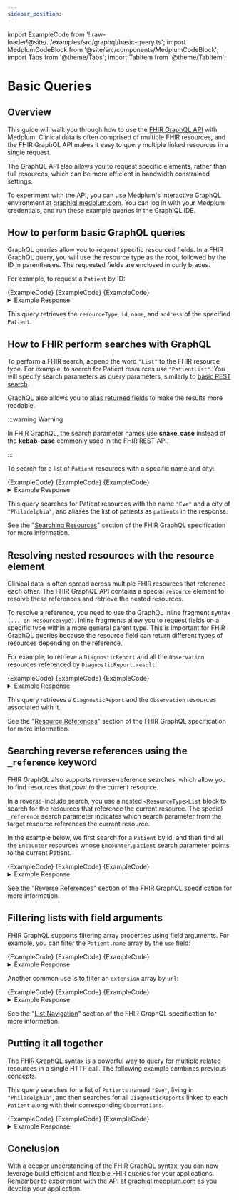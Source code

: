 ```yaml
---
sidebar_position: 
---
```



import ExampleCode from '!!raw-loader!@site/../examples/src/graphql/basic-query.ts';
import MedplumCodeBlock from '@site/src/components/MedplumCodeBlock';
import Tabs from '@theme/Tabs';
import TabItem from '@theme/TabItem';

# Basic Queries

## Overview

This guide will walk you through how to use the [FHIR GraphQL API](https://hl7.org/fhir/r4/graphql.html) with Medplum. Clinical data is often comprised of multiple FHIR resources, and the FHIR GraphQL API makes it easy to query multiple linked resources in a single request.

The GraphQL API also allows you to request specific elements, rather than full resources, which can be more efficient in bandwidth constrained settings.

To experiment with the API, you can use Medplum's interactive GraphQL environment at [graphiql.medplum.com](https://graphiql.medplum.com/). You can log in with your Medplum credentials, and run these example queries in the GraphiQL IDE.

## How to perform basic GraphQL queries

GraphQL queries allow you to request specific resourced fields. In a FHIR GraphQL query, you will use the resource type as the root, followed by the ID in parentheses. The requested fields are enclosed in curly braces.

For example, to request a `Patient` by ID:

<Tabs groupId="language">
  <TabItem value="graphql" label="GraphQL">
    <MedplumCodeBlock language="graphql" selectBlocks="GetPatientByIdGraphQL">
      {ExampleCode}
    </MedplumCodeBlock>
  </TabItem>
  <TabItem value="ts" label="TypeScript">
    <MedplumCodeBlock language="ts" selectBlocks="GetPatientByIdTS">
      {ExampleCode}
    </MedplumCodeBlock>
  </TabItem>
  <TabItem value="curl" label="cURL">
    <MedplumCodeBlock language="bash" selectBlocks="GetPatientByIdCurl">
      {ExampleCode}
    </MedplumCodeBlock>
  </TabItem>
</Tabs>

<details>
  <summary>Example Response</summary>
  <MedplumCodeBlock language="ts" selectBlocks="GetPatientByIdResponse">
    {ExampleCode}
  </MedplumCodeBlock>
</details>

This query retrieves the `resourceType`, `id`, `name`, and `address` of the specified `Patient`.

## How to FHIR perform searches with GraphQL

To perform a FHIR search, append the word `"List"` to the FHIR resource type. For example, to search for Patient resources use `"PatientList"`. You will specify search parameters as query parameters, similarly to [basic REST search](/docs/search/basic-search).

GraphQL also allows you to [alias returned fields](https://devinschulz.com/rename-fields-by-using-aliases-in-graphql/) to make the results more readable.

:::warning Warning

In FHIR GraphQL, the search parameter names use **snake_case** instead of the **kebab-case** commonly used in the FHIR REST API.

:::

To search for a list of `Patient` resources with a specific name and city:

<Tabs groupId="language">
  <TabItem value="graphql" label="GraphQL">
    <MedplumCodeBlock language="graphql" selectBlocks="SearchPatientsByNameAndCityGraphQL">
      {ExampleCode}
    </MedplumCodeBlock>
  </TabItem>
  <TabItem value="ts" label="TypeScript">
    <MedplumCodeBlock language="ts" selectBlocks="SearchPatientsByNameAndCityTS">
      {ExampleCode}
    </MedplumCodeBlock>
  </TabItem>
  <TabItem value="curl" label="cURL">
    <MedplumCodeBlock language="bash" selectBlocks="SearchPatientsByNameAndCityCurl">
      {ExampleCode}
    </MedplumCodeBlock>
  </TabItem>
</Tabs>

<details>
  <summary>Example Response</summary>
  <MedplumCodeBlock language="ts" selectBlocks="SearchPatientsByNameAndCityResponse">
    {ExampleCode}
  </MedplumCodeBlock>
</details>

This query searches for Patient resources with the name `"Eve"` and a city of `"Philadelphia"`, and aliases the list of patients as `patients` in the response.

See the "[Searching Resources](https://hl7.org/fhir/r4/graphql.html#searching)" section of the FHIR GraphQL specification for more information.

## Resolving nested resources with the `resource` element

Clinical data is often spread across multiple FHIR resources that reference each other. The FHIR GraphQL API contains a special `resource` element to resolve these references and retrieve the nested resources.

To resolve a reference, you need to use the GraphQL inline fragment syntax `(... on ResourceType)`. Inline fragments allow you to request fields on a specific type within a more general parent type. This is important for FHIR GraphQL queries because the resource field can return different types of resources depending on the reference.

For example, to retrieve a `DiagnosticReport` and all the `Observation` resources referenced by `DiagnosticReport.result`:

<Tabs groupId="language">
  <TabItem value="graphql" label="GraphQL">
    <MedplumCodeBlock language="graphql" selectBlocks="DiagnosticReportWithObservationsGraphQL">
      {ExampleCode}
    </MedplumCodeBlock>
  </TabItem>
  <TabItem value="ts" label="TypeScript">
    <MedplumCodeBlock language="ts" selectBlocks="DiagnosticReportWithObservationsTS">
      {ExampleCode}
    </MedplumCodeBlock>
  </TabItem>
  <TabItem value="curl" label="cURL">
    <MedplumCodeBlock language="bash" selectBlocks="DiagnosticReportWithObservationsCurl">
      {ExampleCode}
    </MedplumCodeBlock>
  </TabItem>
</Tabs>

<details>
  <summary>Example Response</summary>
  <MedplumCodeBlock language="ts" selectBlocks="DiagnosticReportWithObservationsResponse">
    {ExampleCode}
  </MedplumCodeBlock>
</details>

This query retrieves a `DiagnosticReport` and the `Observation` resources associated with it.

See the "[Resource References](https://hl7.org/fhir/r4/graphql.html#references)" section of the FHIR GraphQL specification for more information.

## Searching reverse references using the `_reference` keyword

FHIR GraphQL also supports reverse-reference searches, which allow you to find resources that _point to_ the current resource.

In a reverse-include search, you use a nested `<ResourceType>List` block to search for the resources that reference the current resource. The special `_reference` search parameter indicates which search parameter from the target resource references the current resource.

In the example below, we first search for a `Patient` by id, and then find all the `Encounter` resources whose `Encounter.patient` search parameter points to the current Patient.

<Tabs groupId="language">
  <TabItem value="graphql" label="GraphQL">
    <MedplumCodeBlock language="graphql" selectBlocks="PatientWithRelatedEncountersGraphQL">
      {ExampleCode}
    </MedplumCodeBlock>
  </TabItem>
  <TabItem value="ts" label="TypeScript">
    <MedplumCodeBlock language="ts" selectBlocks="PatientWithRelatedEncountersTS">
      {ExampleCode}
    </MedplumCodeBlock>
  </TabItem>
  <TabItem value="curl" label="cURL">
    <MedplumCodeBlock language="bash" selectBlocks="PatientWithRelatedEncountersCurl">
      {ExampleCode}
    </MedplumCodeBlock>
  </TabItem>
</Tabs>

<details>
  <summary>Example Response</summary>
  <MedplumCodeBlock language="ts" selectBlocks="PatientWithRelatedEncountersResponse">
    {ExampleCode}
  </MedplumCodeBlock>
</details>

See the "[Reverse References](https://hl7.org/fhir/r4/graphql.html#searching)" section of the FHIR GraphQL specification for more information.

## Filtering lists with field arguments

FHIR GraphQL supports filtering array properties using field arguments. For example, you can filter the `Patient.name` array by the `use` field:

<Tabs groupId="language">
  <TabItem value="graphql" label="GraphQL">
    <MedplumCodeBlock language="graphql" selectBlocks="FilterPatientNameByUseGraphQL">
      {ExampleCode}
    </MedplumCodeBlock>
  </TabItem>
  <TabItem value="ts" label="TypeScript">
    <MedplumCodeBlock language="ts" selectBlocks="FilterPatientNameByUseTS">
      {ExampleCode}
    </MedplumCodeBlock>
  </TabItem>
  <TabItem value="curl" label="cURL">
    <MedplumCodeBlock language="bash" selectBlocks="FilterPatientNameByUseCurl">
      {ExampleCode}
    </MedplumCodeBlock>
  </TabItem>
</Tabs>

<details>
  <summary>Example Response</summary>
  <MedplumCodeBlock language="ts" selectBlocks="FilterPatientNameByUseResponse">
    {ExampleCode}
  </MedplumCodeBlock>
</details>

Another common use is to filter an `extension` array by `url`:

<Tabs groupId="language">
  <TabItem value="graphql" label="GraphQL">
    <MedplumCodeBlock language="graphql" selectBlocks="FilterExtensionByUrlGraphQL">
      {ExampleCode}
    </MedplumCodeBlock>
  </TabItem>
  <TabItem value="ts" label="TypeScript">
    <MedplumCodeBlock language="ts" selectBlocks="FilterExtensionByUrlTS">
      {ExampleCode}
    </MedplumCodeBlock>
  </TabItem>
  <TabItem value="curl" label="cURL">
    <MedplumCodeBlock language="bash" selectBlocks="FilterExtensionByUrlCurl">
      {ExampleCode}
    </MedplumCodeBlock>
  </TabItem>
</Tabs>

<details>
  <summary>Example Response</summary>
  <MedplumCodeBlock language="ts" selectBlocks="FilterExtensionByUrlResponse">
    {ExampleCode}
  </MedplumCodeBlock>
</details>

See the "[List Navigation](https://hl7.org/fhir/r4/graphql.html#list)" section of the FHIR GraphQL specification for more information.


## Putting it all together

The FHIR GraphQL syntax is a powerful way to query for multiple related resources in a single HTTP call. The following example combines previous concepts.

This query searches for a list of `Patients` named `"Eve"`, living in `"Philadelphia"`, and then searches for all `DiagnosticReports` linked to each `Patient` along with their corresponding `Observations`.

<Tabs groupId="language">
  <TabItem value="graphql" label="GraphQL">
    <MedplumCodeBlock language="graphql" selectBlocks="PatientsWithReportsGraphQL">
      {ExampleCode}
    </MedplumCodeBlock>
  </TabItem>
  <TabItem value="ts" label="TypeScript">
    <MedplumCodeBlock language="ts" selectBlocks="PatientsWithReportsTS">
      {ExampleCode}
    </MedplumCodeBlock>
  </TabItem>
  <TabItem value="curl" label="cURL">
    <MedplumCodeBlock language="bash" selectBlocks="PatientsWithReportsCurl">
      {ExampleCode}
    </MedplumCodeBlock>
  </TabItem>
</Tabs>

<details>
  <summary>Example Response</summary>
  <MedplumCodeBlock language="ts" selectBlocks="PatientsWithReportsResponse">
    {ExampleCode}
  </MedplumCodeBlock>
</details>

## Conclusion

With a deeper understanding of the FHIR GraphQL syntax, you can now leverage build efficient and flexible FHIR queries for your applications. Remember to experiment with the API at [graphiql.medplum.com](https://graphiql.medplum.com/) as you develop your application.